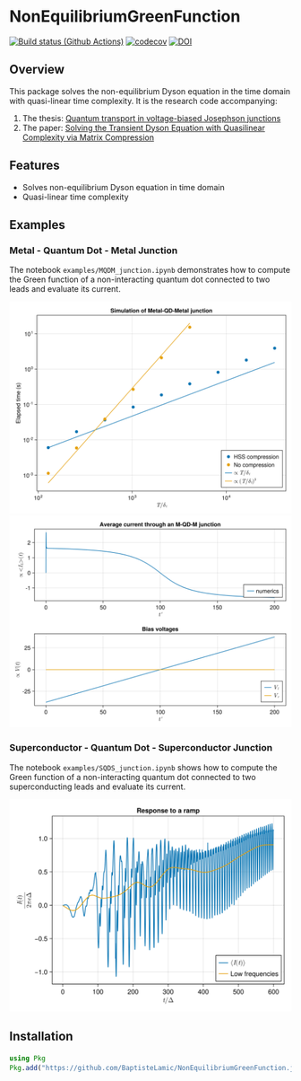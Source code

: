 # NonEquilibriumGreenFunction

[![Build status (Github Actions)](https://github.com/BaptisteLamic/NonEquilibriumGreenFunction.jl/workflows/CI/badge.svg)](https://github.com/BaptisteLamic/NonEquilibriumGreenFunction.jl/actions)
[![codecov](https://codecov.io/gh/BaptisteLamic/NonEquilibriumGreenFunction.jl/branch/main/graph/badge.svg?token=BHAETIA0KL)](https://codecov.io/gh/BaptisteLamic/NonEquilibriumGreenFunction.jl)
[![DOI](https://zenodo.org/badge/623330633.svg)](https://zenodo.org/badge/latestdoi/623330633)

## Overview

This package solves the non-equilibrium Dyson equation in the time domain with quasi-linear time complexity. It is the research code accompanying:

1. The thesis: [Quantum transport in voltage-biased Josephson junctions](https://www.theses.fr/s210157#)
2. The paper: [Solving the Transient Dyson Equation with Quasilinear Complexity via Matrix Compression](https://arxiv.org/html/2410.11057v1)

## Features

- Solves non-equilibrium Dyson equation in time domain
- Quasi-linear time complexity 

## Examples

### Metal - Quantum Dot - Metal Junction

The notebook `examples/MQDM_junction.ipynb` demonstrates how to compute the Green function of a non-interacting quantum dot connected to two leads and evaluate its current.

![Benchmark_QD_equilibrium](examples/QD_benchmark.svg)
![QD_Iavr](examples/average_current_QD.svg)

### Superconductor - Quantum Dot - Superconductor Junction

The notebook `examples/SQDS_junction.ipynb` shows how to compute the Green function of a non-interacting quantum dot connected to two superconducting leads and evaluate its current.

![QD_Iavr](examples/transient_current_SQDS.svg)

## Installation

```julia
using Pkg
Pkg.add("https://github.com/BaptisteLamic/NonEquilibriumGreenFunction.jl")
```